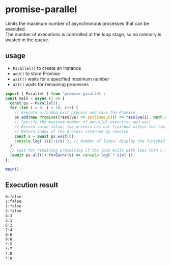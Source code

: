 # promise-parallel

Limits the maximum number of asynchronous processes that can be executed.  
The number of executions is controlled at the loop stage, so no memory is wasted in the queue.

## usage

- `Parallel()` to create an instance
- `add()` to store Promise
- `wait()` waits for a specified maximum number
- `all()` waits for remaining processes

```ts
import { Parallel } from 'promise-parallel';
const main = async () => {
  const ps = Parallel();
  for (let i = 0; i < 10; i++) {
    // Execute a random exit process and save the Promise
    ps.add(new Promise((resolve) => setTimeout(() => resolve(i), Math.random() * 100)));
    // Specify the maximum number of parallel execution and wait
    // Return value false: the process has not finished within the limit
    // Return index of the process returned by resolve
    const v = await ps.wait(5);
    console.log(`${i}:${v}`); // Number of loops: display the finished function
  }
  // wait for remaining processing if the loop exits with less than 5 in parallel
  (await ps.all()).forEach((v) => console.log(`*:${v}`));
};

main();
```

## Execution result

```sh
0:false
1:false
2:false
3:false
4:3
5:1
6:2
7:4
8:0
9:6
*:5
*:7
*:8
*:9
```
